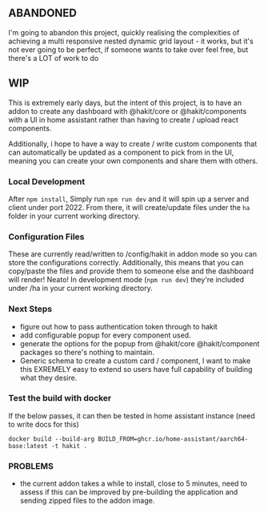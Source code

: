 ## ABANDONED

I'm going to abandon this project, quickly realising the complexities of achieving a multi responsive nested dynamic grid layout - it works, but it's not ever going to be perfect, if someone wants to take over feel free, but there's a LOT of work to do

## WIP

This is extremely early days, but the intent of this project, is to have an addon to create any dashboard with @hakit/core or @hakit/components with a UI in home assistant rather than having to create / upload react components.

Additionally, i hope to have a way to create / write custom components that can automatically be updated as a component to pick from in the UI, meaning you can create your own components and share them with others.

### Local Development
After `npm install`, Simply run `npm run dev` and it will spin up a server and client under port 2022.
From there, it will create/update files under the `ha` folder in your current working directory.


### Configuration Files
These are currently read/written to /config/hakit in addon mode so you can store the configurations correctly. Additionally, this means that you can copy/paste the files and provide them to someone else and the dashboard will render! Neato! In development mode (`npm run dev`) they're included under /ha in your current working directory.

### Next Steps
- figure out how to pass authentication token through to hakit
- add configurable popup for every component used.
- generate the options for the popup from @hakit/core @hakit/component packages so there's nothing to maintain.
- Generic schema to create a custom card / component, I want to make this EXREMELY easy to extend so users have full capability of building what they desire.


### Test the build with docker
If the below passes, it can then be tested in home assistant instance (need to write docs for this)
```
docker build --build-arg BUILD_FROM=ghcr.io/home-assistant/aarch64-base:latest -t hakit .
```

### PROBLEMS
- the current addon takes a while to install, close to 5 minutes, need to assess if this can be improved by pre-building the application and sending zipped files to the addon image.

